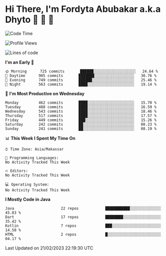 # Hi There, I'm Fordyta Abubakar a.k.a Dhyto 👋 👋 👋 

<!--
**DhytoDev/dhytodev** is a ✨ _special_ ✨ repository because its `README.md` (this file) appears on your GitHub profile.

Here are some ideas to get you started:

- 🔭 I’m currently working on ...
- 🌱 I’m currently learning ...
- 👯 I’m looking to collaborate on ...
- 🤔 I’m looking for help with ...
- 💬 Ask me about ...
- 📫 How to reach me: ...
- 😄 Pronouns: ...
- ⚡ Fun fact: ...
-->

<!--START_SECTION:waka-->
![Code Time](http://img.shields.io/badge/Code%20Time-1%2C902%20hrs%2039%20mins-blue)

![Profile Views](http://img.shields.io/badge/Profile%20Views-56-blue)

![Lines of code](https://img.shields.io/badge/From%20Hello%20World%20I%27ve%20Written-2%20Million%20lines%20of%20code-blue)

**I'm an Early 🐤** 

```text
🌞 Morning      725 commits       ██████░░░░░░░░░░░░░░░░░░░   24.64 % 
🌆 Daytime      905 commits       ███████░░░░░░░░░░░░░░░░░░   30.76 % 
🌃 Evening      749 commits       ██████░░░░░░░░░░░░░░░░░░░   25.46 % 
🌙 Night        563 commits       ████░░░░░░░░░░░░░░░░░░░░░   19.14 % 

```
📅 **I'm Most Productive on Wednesday** 

```text
Monday         462 commits       ████░░░░░░░░░░░░░░░░░░░░░   15.70 % 
Tuesday        488 commits       ████░░░░░░░░░░░░░░░░░░░░░   16.59 % 
Wednesday      543 commits       ████░░░░░░░░░░░░░░░░░░░░░   18.46 % 
Thursday       517 commits       ████░░░░░░░░░░░░░░░░░░░░░   17.57 % 
Friday         449 commits       ███░░░░░░░░░░░░░░░░░░░░░░   15.26 % 
Saturday       242 commits       ██░░░░░░░░░░░░░░░░░░░░░░░   08.23 % 
Sunday         241 commits       ██░░░░░░░░░░░░░░░░░░░░░░░   08.19 % 

```


📊 **This Week I Spent My Time On** 

```text
⌚︎ Time Zone: Asia/Makassar

💬 Programming Languages: 
No Activity Tracked This Week

🔥 Editors: 
No Activity Tracked This Week

💻 Operating System: 
No Activity Tracked This Week

```

**I Mostly Code in Java** 

```text
Java                     22 repos            ███████████░░░░░░░░░░░░░░   45.83 % 
Dart                     17 repos            ████████░░░░░░░░░░░░░░░░░   35.42 % 
Kotlin                   7 repos             ███░░░░░░░░░░░░░░░░░░░░░░   14.58 % 
HTML                     2 repos             █░░░░░░░░░░░░░░░░░░░░░░░░   04.17 % 

```



 Last Updated on 21/02/2023 22:19:30 UTC
<!--END_SECTION:waka-->
